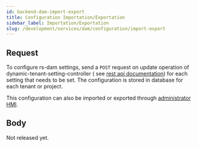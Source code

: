 ```yaml
---
id: backend-dam-import-export
title: Configuration Importation/Exportation
sidebar_label: Importation/Exportation
slug: /development/services/dam/configuration/import-export
---
```


## Request

To configure rs-dam settings, send a `POST` request on update operation of dynamic-tenant-setting-controller (
see [rest api documentation](../api-guides/rest/dam-api-swagger.mdx#tag/module-manager-controller/operation/importConfiguration))
for each setting that needs to be set. The configuration is stored in database for each tenant or project.

This configuration can also be imported or exported
through [administrator HMI](../../../../user-documentation/2-project-configuration/microservices.md).

## Body

Not released yet.